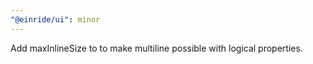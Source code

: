 ```yaml
---
"@einride/ui": minor
---
```


Add maxInlineSize to <Tooltip> to make multiline possible with logical properties.
